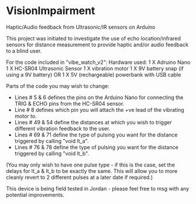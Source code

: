 # VisionImpairment
Haptic/Audio feedback from Ultrasonic/IR sensors on Arduino

This project was initiated to investigate the use of echo location/infrared sensors for distance measurement to provide haptic and/or audio feedback to a blind user.

For the code included in "vibe_watch_v2":
Hardware used:
1 X Adruino Nano
1 X HC-SR04 Ultrasonic Sensor
1 X vibration motor
1 X 9V battery snap (if using a 9V battery) OR 1 X 5V (rechargeable) powerbank with USB cable

Parts of the code you may wish to change:
- Lines # 5 & 6 defines the pins on the Arduino Nano for connecting the TRIG & ECHO pins from the HC-SR04 sensor.
- Line # 8 defines which pin you will attach the +ve lead of the vibrating motor to.
- Lines # 49 & 54 define the distances at which you wish to trigger different vibration feedback to the user.
- Lines # 69 & 71 define the type of pulsing you want for the distance triggered by calling "void lt_a".
- Lines # 76 & 78 define the type of pulsing you want for the distance triggered by calling "void lt_b".

(You may only wish to have one pulse type - if this is the case, set the delays for lt_a & lt_b to be exactly the same. This will allow you to more cleanly revert to 2 different pulses at a later date if required.)

This device is being field tested in Jordan - please feel free to msg with any potential improvements.
